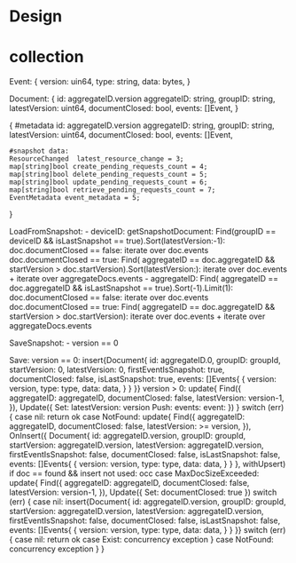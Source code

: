# Design

# collection

Event:
{
    version: uin64,
    type: string,
    data: bytes,
}

Document:
{
    id:                   aggregateID.version
    aggregateID:          string,
    groupID:              string,
    latestVersion:        uint64,
    documentClosed:       bool,
    events:               []Event,
}

{
    #metadata
    id:                   aggregateID.version
    aggregateID:          string,
    groupID:              string,
    latestVersion:        uint64,
    documentClosed:       bool,
    events:               []Event,

    #snapshot data:
    ResourceChanged  latest_resource_change = 3;
    map[string]bool create_pending_requests_count = 4;
    map[string]bool delete_pending_requests_count = 5;
    map[string]bool update_pending_requests_count = 6;
    map[string]bool retrieve_pending_requests_count = 7;
    EventMetadata event_metadata = 5;
}



LoadFromSnapshot:
    - deviceID:
        getSnapshotDocument:
            Find(groupID == deviceID && isLastSnapshot == true).Sort(latestVersion:-1):
                doc.documentClosed == false:
                    iterate over doc.events
                doc.documentClosed == true:
                    Find( aggregateID == doc.aggregateID && startVersion > doc.startVersion).Sort(latestVersion:):
                        iterate over doc.events +  iterate over aggregateDocs.events
    - aggregateID:
        Find( aggregateID == doc.aggregateID && isLastSnapshot == true).Sort(-1).Limit(1):
            doc.documentClosed == false:
                iterate over doc.events
            doc.documentClosed == true:
                    Find( aggregateID == doc.aggregateID && startVersion > doc.startVersion):
                        iterate over doc.events +  iterate over aggregateDocs.events

SaveSnapshot:
    - version == 0


Save:
    version == 0:
        insert{Document{
            id: aggregateID.0,
            groupID: groupId,
            startVersion: 0,
            latestVersion: 0,
            firstEventIsSnapshot: true,
            documentClosed: false,
            isLastSnapshot: true,
            events: []Events{
                {
                    version: version,
                    type: type,
                    data: data,
                }
            }
        }}
    version > 0:
        update{
            Find({
                aggregateID: aggregateID,
                documentClosed: false,
                latestVersion: version-1,
            }),
            Update({
                Set:
                    latestVersion: version
                Push:
                    events: event:
            })
        }
        switch (err) {
        case nil: return ok
        case NotFound:
            update{
                Find({
                    aggregateID: aggregateID,
                    documentClosed: false,
                    latestVersion: >= version,
                }),
                OnInsert({
                    Document{
                        id: aggregateID.version,
                        groupID: groupId,
                        startVersion: aggregateID.version,
                        latestVersion: aggregateID.version,
                        firstEventIsSnapshot: false,
                        documentClosed: false,
                        isLastSnapshot: false,
                        events: []Events{
                            {
                                version: version,
                                type: type,
                                data: data,
                            }
                    }
                }, withUpsert)
                if doc == found && insert not used:
                    occ
        case MaxDocSizeExceeded:
            update{
            Find({
                aggregateID: aggregateID,
                documentClosed: false,
                latestVersion: version-1,
            }),
            Update({
                Set:
                    documentClosed: true
            })
            switch (err) {
                case nil:
                    insert{Document{
                        id: aggregateID.version,
                        groupID: groupId,
                        startVersion: aggregateID.version,
                        latestVersion: aggregateID.version,
                        firstEventIsSnapshot: false,
                        documentClosed: false,
                        isLastSnapshot: false,
                        events: []Events{
                            {
                                version: version,
                                type: type,
                                data: data,
                            }
                        }
                    }}
                    switch (err) {
                        case nil: return ok
                        case Exist: concurrency exception
                    }
                case NotFound: concurrency exception
            }
        }
